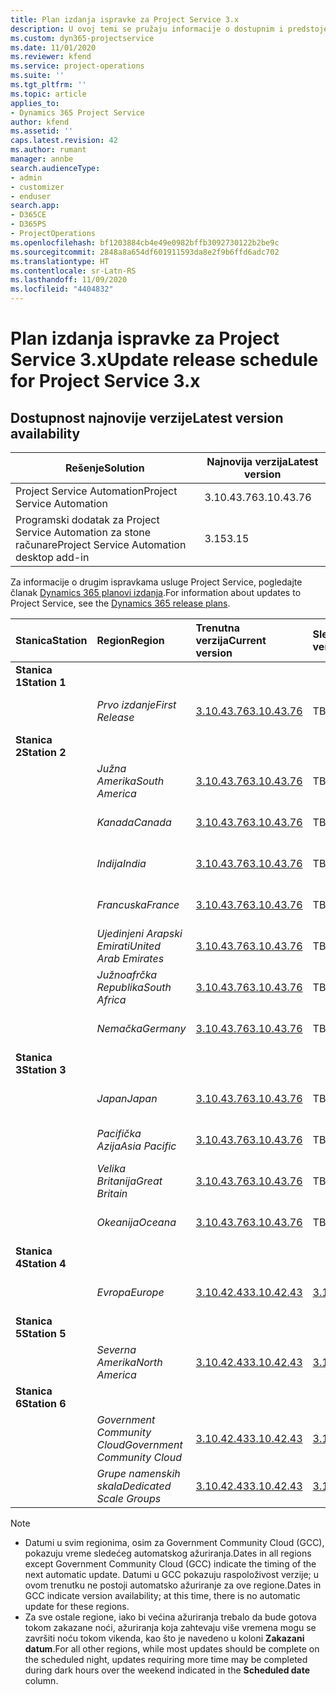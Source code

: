```yaml
---
title: Plan izdanja ispravke za Project Service 3.x
description: U ovoj temi se pružaju informacije o dostupnim i predstojećim izdanjima usluge Dynamics 365 Project Service Automation.
ms.custom: dyn365-projectservice
ms.date: 11/01/2020
ms.reviewer: kfend
ms.service: project-operations
ms.suite: ''
ms.tgt_pltfrm: ''
ms.topic: article
applies_to:
- Dynamics 365 Project Service
author: kfend
ms.assetid: ''
caps.latest.revision: 42
ms.author: rumant
manager: annbe
search.audienceType:
- admin
- customizer
- enduser
search.app:
- D365CE
- D365PS
- ProjectOperations
ms.openlocfilehash: bf1203884cb4e49e0982bffb3092730122b2be9c
ms.sourcegitcommit: 2848a8a654df601911593da8e2f9b6ffd6adc702
ms.translationtype: HT
ms.contentlocale: sr-Latn-RS
ms.lasthandoff: 11/09/2020
ms.locfileid: "4404832"
---
```

# <a name="update-release-schedule-for-project-service-3x"></a><span data-ttu-id="0fc2e-103">Plan izdanja ispravke za Project Service 3.x</span><span class="sxs-lookup"><span data-stu-id="0fc2e-103">Update release schedule for Project Service 3.x</span></span>

## <a name="latest-version-availability"></a><span data-ttu-id="0fc2e-104">Dostupnost najnovije verzije</span><span class="sxs-lookup"><span data-stu-id="0fc2e-104">Latest version availability</span></span>

| <span data-ttu-id="0fc2e-105">Rešenje</span><span class="sxs-lookup"><span data-stu-id="0fc2e-105">Solution</span></span>  | <span data-ttu-id="0fc2e-106">Najnovija verzija</span><span class="sxs-lookup"><span data-stu-id="0fc2e-106">Latest version</span></span> |
|-------|----|
| <span data-ttu-id="0fc2e-107">Project Service Automation</span><span class="sxs-lookup"><span data-stu-id="0fc2e-107">Project Service Automation</span></span>    | <span data-ttu-id="0fc2e-108">3.10.43.76</span><span class="sxs-lookup"><span data-stu-id="0fc2e-108">3.10.43.76</span></span> |
| <span data-ttu-id="0fc2e-109">Programski dodatak za Project Service Automation za stone računare</span><span class="sxs-lookup"><span data-stu-id="0fc2e-109">Project Service Automation desktop add-in</span></span>                | <span data-ttu-id="0fc2e-110">3.15</span><span class="sxs-lookup"><span data-stu-id="0fc2e-110">3.15</span></span>          |

<span data-ttu-id="0fc2e-111">Za informacije o drugim ispravkama usluge Project Service, pogledajte članak [Dynamics 365 planovi izdanja](https://docs.microsoft.com/dynamics365/release-plans/).</span><span class="sxs-lookup"><span data-stu-id="0fc2e-111">For information about updates to Project Service, see the [Dynamics 365 release plans](https://docs.microsoft.com/dynamics365/release-plans/).</span></span> 

| <span data-ttu-id="0fc2e-112">Stanica</span><span class="sxs-lookup"><span data-stu-id="0fc2e-112">Station</span></span>  | <span data-ttu-id="0fc2e-113">Region</span><span class="sxs-lookup"><span data-stu-id="0fc2e-113">Region</span></span> | <span data-ttu-id="0fc2e-114">Trenutna verzija</span><span class="sxs-lookup"><span data-stu-id="0fc2e-114">Current version</span></span> | <span data-ttu-id="0fc2e-115">Sledeća verzija</span><span class="sxs-lookup"><span data-stu-id="0fc2e-115">Next version</span></span> |  <span data-ttu-id="0fc2e-116">Planirani datum</span><span class="sxs-lookup"><span data-stu-id="0fc2e-116">Scheduled date</span></span>
| :---   | :---   | :---   | :---   |:---   |         
|<span data-ttu-id="0fc2e-117"><strong>Stanica 1</strong></span><span class="sxs-lookup"><span data-stu-id="0fc2e-117"><strong>Station 1</strong></span></span> | |  |  | |
| | <span data-ttu-id="0fc2e-118"><i>Prvo izdanje</i></span><span class="sxs-lookup"><span data-stu-id="0fc2e-118"><i>First Release</i></span></span> | [<span data-ttu-id="0fc2e-119">3.10.43.76</span><span class="sxs-lookup"><span data-stu-id="0fc2e-119">3.10.43.76</span></span>](whats-new-ur-25.md) | <span data-ttu-id="0fc2e-120">TBD</span><span class="sxs-lookup"><span data-stu-id="0fc2e-120">TBD</span></span> | <span data-ttu-id="0fc2e-121">20. novembar 2020.</span><span class="sxs-lookup"><span data-stu-id="0fc2e-121">November 20, 2020</span></span>
|<span data-ttu-id="0fc2e-122"><strong>Stanica 2</strong></span><span class="sxs-lookup"><span data-stu-id="0fc2e-122"><strong>Station 2</strong></span></span> | |  |  | |
| | <span data-ttu-id="0fc2e-123"><i>Južna Amerika</i></span><span class="sxs-lookup"><span data-stu-id="0fc2e-123"><i>South America</i></span></span> | [<span data-ttu-id="0fc2e-124">3.10.43.76</span><span class="sxs-lookup"><span data-stu-id="0fc2e-124">3.10.43.76</span></span>](whats-new-ur-25.md) | <span data-ttu-id="0fc2e-125">TBD</span><span class="sxs-lookup"><span data-stu-id="0fc2e-125">TBD</span></span> | <span data-ttu-id="0fc2e-126">27. novembar 2020.</span><span class="sxs-lookup"><span data-stu-id="0fc2e-126">November 27, 2020</span></span>
| | <span data-ttu-id="0fc2e-127"><i>Kanada</i></span><span class="sxs-lookup"><span data-stu-id="0fc2e-127"><i>Canada</i></span></span> | [<span data-ttu-id="0fc2e-128">3.10.43.76</span><span class="sxs-lookup"><span data-stu-id="0fc2e-128">3.10.43.76</span></span>](whats-new-ur-25.md) | <span data-ttu-id="0fc2e-129">TBD</span><span class="sxs-lookup"><span data-stu-id="0fc2e-129">TBD</span></span> | <span data-ttu-id="0fc2e-130">27. novembar 2020.</span><span class="sxs-lookup"><span data-stu-id="0fc2e-130">November 27, 2020</span></span> 
| | <span data-ttu-id="0fc2e-131"><i>Indija</i></span><span class="sxs-lookup"><span data-stu-id="0fc2e-131"><i>India</i></span></span> | [<span data-ttu-id="0fc2e-132">3.10.43.76</span><span class="sxs-lookup"><span data-stu-id="0fc2e-132">3.10.43.76</span></span>](whats-new-ur-25.md) | <span data-ttu-id="0fc2e-133">TBD</span><span class="sxs-lookup"><span data-stu-id="0fc2e-133">TBD</span></span> | <span data-ttu-id="0fc2e-134">27. novembar 2020.</span><span class="sxs-lookup"><span data-stu-id="0fc2e-134">November 27, 2020</span></span>
| | <span data-ttu-id="0fc2e-135"><i>Francuska</i></span><span class="sxs-lookup"><span data-stu-id="0fc2e-135"><i>France</i></span></span> | [<span data-ttu-id="0fc2e-136">3.10.43.76</span><span class="sxs-lookup"><span data-stu-id="0fc2e-136">3.10.43.76</span></span>](whats-new-ur-25.md) | <span data-ttu-id="0fc2e-137">TBD</span><span class="sxs-lookup"><span data-stu-id="0fc2e-137">TBD</span></span> | <span data-ttu-id="0fc2e-138">27. novembar 2020.</span><span class="sxs-lookup"><span data-stu-id="0fc2e-138">November 27, 2020</span></span>
| | <span data-ttu-id="0fc2e-139"><i>Ujedinjeni Arapski Emirati</i></span><span class="sxs-lookup"><span data-stu-id="0fc2e-139"><i>United Arab Emirates</i></span></span> | [<span data-ttu-id="0fc2e-140">3.10.43.76</span><span class="sxs-lookup"><span data-stu-id="0fc2e-140">3.10.43.76</span></span>](whats-new-ur-25.md) | <span data-ttu-id="0fc2e-141">TBD</span><span class="sxs-lookup"><span data-stu-id="0fc2e-141">TBD</span></span> | <span data-ttu-id="0fc2e-142">27. novembar 2020.</span><span class="sxs-lookup"><span data-stu-id="0fc2e-142">November 27, 2020</span></span>
| | <span data-ttu-id="0fc2e-143"><i>Južnoafrčka Republika</i></span><span class="sxs-lookup"><span data-stu-id="0fc2e-143"><i>South Africa</i></span></span> | [<span data-ttu-id="0fc2e-144">3.10.43.76</span><span class="sxs-lookup"><span data-stu-id="0fc2e-144">3.10.43.76</span></span>](whats-new-ur-25.md) | <span data-ttu-id="0fc2e-145">TBD</span><span class="sxs-lookup"><span data-stu-id="0fc2e-145">TBD</span></span> | <span data-ttu-id="0fc2e-146">27. novembar 2020.</span><span class="sxs-lookup"><span data-stu-id="0fc2e-146">November 27, 2020</span></span>
| | <span data-ttu-id="0fc2e-147"><i>Nemačka</i></span><span class="sxs-lookup"><span data-stu-id="0fc2e-147"><i>Germany</i></span></span> | [<span data-ttu-id="0fc2e-148">3.10.43.76</span><span class="sxs-lookup"><span data-stu-id="0fc2e-148">3.10.43.76</span></span>](whats-new-ur-25.md) | <span data-ttu-id="0fc2e-149">TBD</span><span class="sxs-lookup"><span data-stu-id="0fc2e-149">TBD</span></span> | <span data-ttu-id="0fc2e-150">27. novembar 2020.</span><span class="sxs-lookup"><span data-stu-id="0fc2e-150">November 27, 2020</span></span>
|<span data-ttu-id="0fc2e-151"><strong>Stanica 3</strong></span><span class="sxs-lookup"><span data-stu-id="0fc2e-151"><strong>Station 3</strong></span></span> | |  |  | |
| | <span data-ttu-id="0fc2e-152"><i>Japan</i></span><span class="sxs-lookup"><span data-stu-id="0fc2e-152"><i>Japan</i></span></span> | [<span data-ttu-id="0fc2e-153">3.10.43.76</span><span class="sxs-lookup"><span data-stu-id="0fc2e-153">3.10.43.76</span></span>](whats-new-ur-25.md) | <span data-ttu-id="0fc2e-154">TBD</span><span class="sxs-lookup"><span data-stu-id="0fc2e-154">TBD</span></span> | <span data-ttu-id="0fc2e-155">11. decembar 2020.</span><span class="sxs-lookup"><span data-stu-id="0fc2e-155">December 11, 2020</span></span>
| | <span data-ttu-id="0fc2e-156"><i>Pacifička Azija</i></span><span class="sxs-lookup"><span data-stu-id="0fc2e-156"><i>Asia Pacific</i></span></span> | [<span data-ttu-id="0fc2e-157">3.10.43.76</span><span class="sxs-lookup"><span data-stu-id="0fc2e-157">3.10.43.76</span></span>](whats-new-ur-25.md) | <span data-ttu-id="0fc2e-158">TBD</span><span class="sxs-lookup"><span data-stu-id="0fc2e-158">TBD</span></span> | <span data-ttu-id="0fc2e-159">11. decembar 2020.</span><span class="sxs-lookup"><span data-stu-id="0fc2e-159">December 11, 2020</span></span>
| | <span data-ttu-id="0fc2e-160"><i>Velika Britanija</i></span><span class="sxs-lookup"><span data-stu-id="0fc2e-160"><i>Great Britain</i></span></span> | [<span data-ttu-id="0fc2e-161">3.10.43.76</span><span class="sxs-lookup"><span data-stu-id="0fc2e-161">3.10.43.76</span></span>](whats-new-ur-25.md) | <span data-ttu-id="0fc2e-162">TBD</span><span class="sxs-lookup"><span data-stu-id="0fc2e-162">TBD</span></span> | <span data-ttu-id="0fc2e-163">11. decembar 2020.</span><span class="sxs-lookup"><span data-stu-id="0fc2e-163">December 11, 2020</span></span>
| | <span data-ttu-id="0fc2e-164"><i>Okeanija</i></span><span class="sxs-lookup"><span data-stu-id="0fc2e-164"><i>Oceana</i></span></span> | [<span data-ttu-id="0fc2e-165">3.10.43.76</span><span class="sxs-lookup"><span data-stu-id="0fc2e-165">3.10.43.76</span></span>](whats-new-ur-25.md) | <span data-ttu-id="0fc2e-166">TBD</span><span class="sxs-lookup"><span data-stu-id="0fc2e-166">TBD</span></span> | <span data-ttu-id="0fc2e-167">11. decembar 2020.</span><span class="sxs-lookup"><span data-stu-id="0fc2e-167">December 11, 2020</span></span>
|<span data-ttu-id="0fc2e-168"><strong>Stanica 4</strong></span><span class="sxs-lookup"><span data-stu-id="0fc2e-168"><strong>Station 4</strong></span></span> | |  |  | |
| | <span data-ttu-id="0fc2e-169"><i>Evropa</i></span><span class="sxs-lookup"><span data-stu-id="0fc2e-169"><i>Europe</i></span></span> |[<span data-ttu-id="0fc2e-170">3.10.42.43</span><span class="sxs-lookup"><span data-stu-id="0fc2e-170">3.10.42.43</span></span>](whats-new-ur-24.md) | [<span data-ttu-id="0fc2e-171">3.10.43.76</span><span class="sxs-lookup"><span data-stu-id="0fc2e-171">3.10.43.76</span></span>](whats-new-ur-25.md) | <span data-ttu-id="0fc2e-172">13. novembar 2020.</span><span class="sxs-lookup"><span data-stu-id="0fc2e-172">November 13, 2020</span></span>
|<span data-ttu-id="0fc2e-173"><strong>Stanica 5</strong></span><span class="sxs-lookup"><span data-stu-id="0fc2e-173"><strong>Station 5</strong></span></span> | |  |  | |
| | <span data-ttu-id="0fc2e-174"><i>Severna Amerika</i></span><span class="sxs-lookup"><span data-stu-id="0fc2e-174"><i>North America</i></span></span> |[<span data-ttu-id="0fc2e-175">3.10.42.43</span><span class="sxs-lookup"><span data-stu-id="0fc2e-175">3.10.42.43</span></span>](whats-new-ur-24.md) | [<span data-ttu-id="0fc2e-176">3.10.43.76</span><span class="sxs-lookup"><span data-stu-id="0fc2e-176">3.10.43.76</span></span>](whats-new-ur-25.md) | <span data-ttu-id="0fc2e-177">20. novembar 2020.</span><span class="sxs-lookup"><span data-stu-id="0fc2e-177">November 20, 2020</span></span>
|<span data-ttu-id="0fc2e-178"><strong>Stanica 6</strong></span><span class="sxs-lookup"><span data-stu-id="0fc2e-178"><strong>Station 6</strong></span></span> | |  |  | |
| | <span data-ttu-id="0fc2e-179"><i>Government Community Cloud</i></span><span class="sxs-lookup"><span data-stu-id="0fc2e-179"><i>Government Community Cloud</i></span></span> |[<span data-ttu-id="0fc2e-180">3.10.42.43</span><span class="sxs-lookup"><span data-stu-id="0fc2e-180">3.10.42.43</span></span>](whats-new-ur-24.md) | [<span data-ttu-id="0fc2e-181">3.10.43.76</span><span class="sxs-lookup"><span data-stu-id="0fc2e-181">3.10.43.76</span></span>](whats-new-ur-25.md) | <span data-ttu-id="0fc2e-182">20. novembar 2020.</span><span class="sxs-lookup"><span data-stu-id="0fc2e-182">November 20, 2020</span></span>
| | <span data-ttu-id="0fc2e-183"><i>Grupe namenskih skala</i></span><span class="sxs-lookup"><span data-stu-id="0fc2e-183"><i>Dedicated Scale Groups</i></span></span> |[<span data-ttu-id="0fc2e-184">3.10.42.43</span><span class="sxs-lookup"><span data-stu-id="0fc2e-184">3.10.42.43</span></span>](whats-new-ur-24.md) | [<span data-ttu-id="0fc2e-185">3.10.43.76</span><span class="sxs-lookup"><span data-stu-id="0fc2e-185">3.10.43.76</span></span>](whats-new-ur-25.md) | <span data-ttu-id="0fc2e-186">27. novembar 2020.</span><span class="sxs-lookup"><span data-stu-id="0fc2e-186">November 27, 2020</span></span>

>[!Note]
> - <span data-ttu-id="0fc2e-187">Datumi u svim regionima, osim za Government Community Cloud (GCC), pokazuju vreme sledećeg automatskog ažuriranja.</span><span class="sxs-lookup"><span data-stu-id="0fc2e-187">Dates in all regions except Government Community Cloud (GCC) indicate the timing of the next automatic update.</span></span> <span data-ttu-id="0fc2e-188">Datumi u GCC pokazuju raspoloživost verzije; u ovom trenutku ne postoji automatsko ažuriranje za ove regione.</span><span class="sxs-lookup"><span data-stu-id="0fc2e-188">Dates in GCC indicate version availability; at this time, there is no automatic update for these regions.</span></span>
> - <span data-ttu-id="0fc2e-189">Za sve ostale regione, iako bi većina ažuriranja trebalo da bude gotova tokom zakazane noći, ažuriranja koja zahtevaju više vremena mogu se završiti noću tokom vikenda, kao što je navedeno u koloni **Zakazani datum**.</span><span class="sxs-lookup"><span data-stu-id="0fc2e-189">For all other regions, while most updates should be complete on the scheduled night, updates requiring more time may be completed during dark hours over the weekend indicated in the **Scheduled date** column.</span></span>

